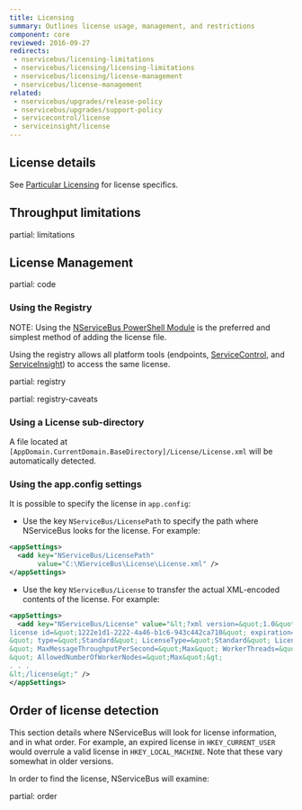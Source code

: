 ```yaml
---
title: Licensing
summary: Outlines license usage, management, and restrictions
component: core
reviewed: 2016-09-27
redirects:
 - nservicebus/licensing-limitations
 - nservicebus/licensing/licensing-limitations
 - nservicebus/licensing/license-management
 - nservicebus/license-management
related:
 - nservicebus/upgrades/release-policy
 - nservicebus/upgrades/support-policy
 - servicecontrol/license
 - serviceinsight/license
---
```



## License details

See [Particular Licensing](https://particular.net/licensing) for license specifics.


## Throughput limitations

partial: limitations


## License Management

partial: code


### Using the Registry

NOTE: Using the [NServiceBus PowerShell Module](/nservicebus/operations/management-using-powershell.md) is the preferred and simplest method of adding the license file. 

Using the registry allows all platform tools (endpoints, [ServiceControl](/servicecontrol/license.md), and [ServiceInsight](/serviceinsight/license.md)) to access the same license.

partial: registry

partial: registry-caveats


### Using a License sub-directory

A file located at `[AppDomain.CurrentDomain.BaseDirectory]/License/License.xml` will be automatically detected.


### Using the app.config settings

It is possible to specify the license in `app.config`:

 - Use the key `NServiceBus/LicensePath` to specify the path where NServiceBus looks for the license. For example:

```xml
<appSettings>
  <add key="NServiceBus/LicensePath"
       value="C:\NServiceBus\License\License.xml" />
</appSettings>
```
 - Use the key `NServiceBus/License` to transfer the actual XML-encoded contents of the license. For example:

```xml
<appSettings>
  <add key="NServiceBus/License" value="&lt;?xml version=&quot;1.0&quot; encoding=&quot;utf-8&quot;?&gt;&lt;
license id=&quot;1222e1d1-2222-4a46-b1c6-943c442ca710&quot; expiration=&quot;2013-11-30T00:00:00.0000000
&quot; type=&quot;Standard&quot; LicenseType=&quot;Standard&quot; LicenseVersion=&quot;4.0
&quot; MaxMessageThroughputPerSecond=&quot;Max&quot; WorkerThreads=&quot;Max
&quot; AllowedNumberOfWorkerNodes=&quot;Max&quot;&gt;
. . .
&lt;/license&gt;" />
</appSettings>
```


## Order of license detection

This section details where NServiceBus will look for license information, and in what order. For example, an expired license in `HKEY_CURRENT_USER` would overrule a valid license in `HKEY_LOCAL_MACHINE`. Note that these vary somewhat in older versions.

In order to find the license, NServiceBus will examine:


partial: order